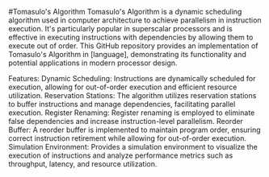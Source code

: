 #Tomasulo's Algorithm
Tomasulo's Algorithm is a dynamic scheduling algorithm used in computer architecture to achieve parallelism in instruction execution. It's particularly popular in superscalar processors and is effective in executing instructions with dependencies by allowing them to execute out of order. This GitHub repository provides an implementation of Tomasulo's Algorithm in [language], demonstrating its functionality and potential applications in modern processor design.

Features:
Dynamic Scheduling: Instructions are dynamically scheduled for execution, allowing for out-of-order execution and efficient resource utilization.
Reservation Stations: The algorithm utilizes reservation stations to buffer instructions and manage dependencies, facilitating parallel execution.
Register Renaming: Register renaming is employed to eliminate false dependencies and increase instruction-level parallelism.
Reorder Buffer: A reorder buffer is implemented to maintain program order, ensuring correct instruction retirement while allowing for out-of-order execution.
Simulation Environment: Provides a simulation environment to visualize the execution of instructions and analyze performance metrics such as throughput, latency, and resource utilization.
